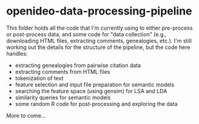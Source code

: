 openideo-data-processing-pipeline
=================================

This folder holds all the code that I'm currently using to either pre-process or post-process data, 
and some code for "data collection" (e.g., downloading HTML files, extracting comments, genealogies, etc.).
I'm still working out the details for the structure of the pipeline, but the code here handles:
- extracting genealogies from pairwise citation data
- extracting comments from HTML files
- tokenization of text
- feature selection and input file preparation for semantic models
- searching the feature space (using gensim) for LSA and LDA
- similarity queries for semantic models
- some random R code for post-processing and exploring the data

More to come...

